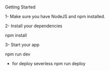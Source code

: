 Getting Started

1- Make sure you have NodeJS and npm installed.

2- Install your dependencies

 npm install
 
 
 3- Start your app
 
npm run dev


* for deploy severless 
 npm run deploy
